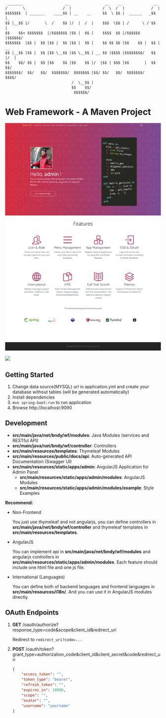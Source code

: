 	
	 _______                   __                __    __              __     
	/       \                 /  |              /  \  /  |            /  |  
	$$$$$$$  | _______    ____$$ | __    __     $$  \ $$ |  ______   _$$ |_   
	$$ |__$$ |/       \  /    $$ |/  |  /  |    $$$  \$$ | /      \ / $$   |
	$$    $$< $$$$$$$  |/$$$$$$$ |$$ |  $$ |    $$$$  $$ |/$$$$$$  |$$$$$$/   
	$$$$$$$  |$$ |  $$ |$$ |  $$ |$$ |  $$ |    $$ $$ $$ |$$    $$ |  $$ | __ 
	$$ |__$$ |$$ |  $$ |$$ \__$$ |$$ \__$$ | __ $$ |$$$$ |$$$$$$$$/   $$ |/  | 
	$$    $$/ $$ |  $$ |$$    $$ |$$    $$ |/  |$$ | $$$ |$$       |  $$  $$/ 
	$$$$$$$/  $$/   $$/  $$$$$$$/  $$$$$$$ |$$/ $$/   $$/  $$$$$$$/    $$$$/  
	                              /  \__$$ |                                  
	                              $$    $$/                                   
	                               $$$$$$/                                    

# Web Framework - A Maven Project

![](https://raw.githubusercontent.com/bndynet/web-framework-for-java/master/docs/img/home.png)

![](https://raw.githubusercontent.com/bndynet/web-framework-for-java/master/docs/img/admin-dashboard.png)
	
## Getting Started

1. Change data source(MYSQL) url in application.yml and create your database without tables (will be generated automatically)
1. Install dependencies
1. `mvn spring-boot:run` to run application
1. Browse http://localhost:9090

## Development

- **src/main/java/net/bndy/wf/modules**: Java Modules (services and RESTful API)
- **src/main/java/net/bndy/wf/controller**: Controllers
- **src/main/resources/templates**: Thymeleaf Modules
- **src/main/resources/public/docs/api**: Auto-generated API Documentation (Swagger UI)
- **src/main/resources/static/apps/admin**: AngularJS Application for Admin Panel
    - **src/main/resources/static/apps/admin/modules**: AngularJS Modules
    - **src/main/resources/static/apps/admin/modules/example**: Style Examples 
    
**Recommend:**

- Non-Frontend

    You just use thymeleaf and not angularjs, you can define controllers in **src/main/java/net/bndy/wf/controller** and thymeleaf templates in **src/main/resources/templates**.

- AngularJS

    You can implement api in **src/main/java/net/bndy/wf/modules** and angularjs controllers in **src/main/resources/static/apps/admin/modules**. Each feature should include one html file and one js file.
    
- International (Languages)

    You can define both of backend languages and frontend languages in **src/main/resources/i18n/**. And you can use it in AngularJS modules directly. 

## OAuth Endpoints

1. **GET** /oauth/authorize?response_type=code&scope&client_id&redirect_uri

	Redirect to `redirect_uri?code=...`

1. **POST** /oauth/token?grant_type=authorization_code&client_id&client_secret&code&redirect_uri

	```json
	{
        "access_token": "",
        "token_type": "bearer",
        "refresh_token": "",
        "expires_in": 10000,
        "scope": "",
        "avatar": "",
        "username": "yourname"
	}
	```
